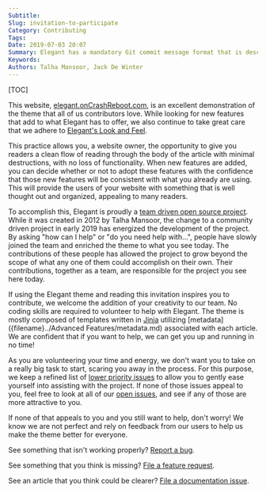 ```yaml
---
Subtitle:
Slug: invitation-to-participate
Category: Contributing
Tags:
Date: 2019-07-03 20:07
Summary: Elegant has a mandatory Git commit message format that is described here.
Keywords:
Authors: Talha Mansoor, Jack De Winter
---
```


[TOC]

This website, [elegant.onCrashReboot.com](https://elegant.oncrashreboot.com),
is an excellent demonstration of the theme that all of us contributors love. While looking for
new features that add to what Elegant has to offer, we also continue to take great care that
we adhere to [Elegant's Look and Feel]({filename}./why-look-and-feel.md).

This practice allows you, a website owner, the opportunity to give you readers a clean flow of
reading through the body of the article with minimal destructions, with no loss of
functionality. When new features are added, you can decide whether or not to adopt these
features with the confidence that those new features will be consistent with what you already
are using. This will provide the users of your website with something that is well thought out
and organized, appealing to many readers.

To accomplish this, Elegant is proudly a
[team driven open source project]({filename}./community-driven-project.md).
While it was created in 2012 by Talha Mansoor, the change to a community driven project in
early 2019 has energized the development of the project. By asking "how can I help" or
"do you need help with...", people have slowly joined the team and enriched the theme to what
you see today. The contributions of these people has allowed the project to grow beyond the
scope of what any one of them could accomplish on their own. Their contributions, together as
a team, are responsible for the project you see here today.

If using the Elegant theme and reading this invitation inspires you to contribute, we welcome
the addition of your creativity to our team. No coding skills are required to volunteer to
help with Elegant. The theme is mostly composed of templates written in
[Jinja](http://jinja.pocoo.org/) utilizing
[metadata]({filename}../Advanced Features/metadata.md) associated with each article. We are
confident that if you want to help, we can get you up and running in no time!

As you are volunteering your time and energy, we don't want you to take on a really big task
to start, scaring you away in the process. For this purpose, we keep a refined list of
[lower priority issues](https://github.com/pelican-elegant/elegant/labels/pull%20request%20welcome)
to allow you to gently ease yourself into assisting with the project. If none of those
issues appeal to you, feel free to look at all of our
[open issues](https://github.com/Pelican-Elegant/elegant/issues?q=is:open+is:issue), and see
if any of those are more attractive to you.

If none of that appeals to you and you still want to help, don't worry! We know we are not
perfect and rely on feedback from our users to help us make the theme better for everyone.

See something that isn't working properly?
[Report a bug](https://github.com/Pelican-Elegant/elegant/issues).

See something that you think is missing?
[File a feature request](https://github.com/Pelican-Elegant/elegant/issues).

See an article that you think could be clearer?
[File a documentation issue](https://github.com/Pelican-Elegant/elegant/issues).
